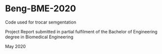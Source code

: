 # Beng-BME-2020
Code used for trocar semgentation

Project Report submitted in partial fulfilment of the
Bachelor of Engineering degree in Biomedical Engineering

May 2020
